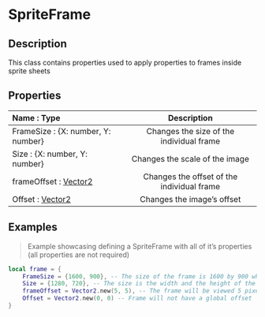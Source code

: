 # SpriteFrame

## Description
This class contains properties used to apply properties to frames inside sprite sheets
## Properties
| Name : Type | Description |
|:------------|:-----------:|
| FrameSize : {X: number, Y: number} | Changes the size of the individual frame |
| Size : {X: number, Y: number} | Changes the scale of the image |
| frameOffset : [Vector2](https://create.roblox.com/docs/reference/engine/datatypes/Vector2) | Changes the offset of the individual frame |
| Offset : [Vector2](https://create.roblox.com/docs/reference/engine/datatypes/Vector2) | Changes the image’s offset |
## Examples

> Example showcasing defining a SpriteFrame with all of it’s properties (all properties are not required)
```lua
local frame = {
	FrameSize = {1600, 900}, -- The size of the frame is 1600 by 900 which is the resolution of a 900p image
	Size = {1280, 720}, -- The size is the width and the height of the sprite
	frameOffset = Vector2.new(5, 5), -- The frame will be viewed 5 pixels up and 5 pixels right
	Offset = Vector2.new(0, 0) -- Frame will not have a global offset
}
```
